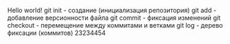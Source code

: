 Hello world!
git init - создание (инициализация репозитория)
git add - добавление версионности файла
git commit - фиксация изменений
git checkout - перемещение между коммитами и ветками
git log - дерево фиксации (коммитов)
23234454